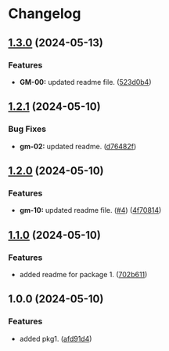 # Changelog

## [1.3.0](https://github.com/iamsumit/go-monorepo/compare/pkg1/v1.2.1...pkg1/v1.3.0) (2024-05-13)


### Features

* **GM-00:** updated readme file. ([523d0b4](https://github.com/iamsumit/go-monorepo/commit/523d0b435bb5972deaf43d4a3cefa81f56e10d1c))

## [1.2.1](https://github.com/iamsumit/go-monorepo/compare/pkg1/v1.2.0...pkg1/v1.2.1) (2024-05-10)


### Bug Fixes

* **gm-02:** updated readme. ([d76482f](https://github.com/iamsumit/go-monorepo/commit/d76482f2bc8256c860e93a6a4464a82cdbdbe526))

## [1.2.0](https://github.com/iamsumit/go-monorepo/compare/pkg1/v1.1.0...pkg1/v1.2.0) (2024-05-10)


### Features

* **gm-10:** updated readme file. ([#4](https://github.com/iamsumit/go-monorepo/issues/4)) ([4f70814](https://github.com/iamsumit/go-monorepo/commit/4f7081491d7e046ae8cefa635fd53622fd246d9c))

## [1.1.0](https://github.com/iamsumit/go-monorepo/compare/pkg1/v1.0.0...pkg1/v1.1.0) (2024-05-10)


### Features

* added readme for package 1. ([702b611](https://github.com/iamsumit/go-monorepo/commit/702b611981c4332bc5fd81d8be90073080210808))

## 1.0.0 (2024-05-10)


### Features

* added pkg1. ([afd91d4](https://github.com/iamsumit/go-monorepo/commit/afd91d404c1526d2460b691b13566d83ab670ee7))
